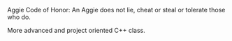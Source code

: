 Aggie Code of Honor: An Aggie does not lie, cheat or steal or tolerate those who do.

More advanced and project oriented C++ class.
